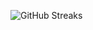 ![GitHub Streaks](https://github-streaks-mqc9.onrender.com/streak/happilli/image?theme=midnight&cache_bust=1743715780&lang=ja)
